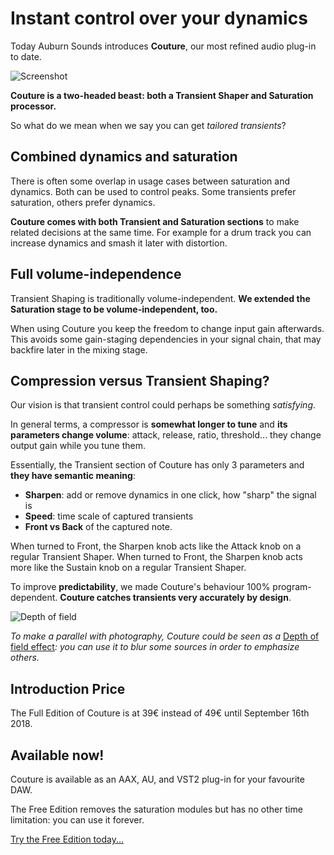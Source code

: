 # Instant control over your dynamics

Today Auburn Sounds introduces **Couture**, our most refined audio plug-in to date.


![Screenshot](../images/couture.jpg "Our new baby")


**Couture is a two-headed beast: both a Transient Shaper and Saturation processor.**

So what do we mean when we say you can get  _tailored transients_?


## Combined dynamics and saturation

There is often some overlap in usage cases between saturation and dynamics. Both can be used to control peaks. 
Some transients prefer saturation, others prefer dynamics.

**Couture comes with both Transient and Saturation sections** to make related decisions at the same time. 
For example for a drum track you can increase dynamics and smash it later with distortion.


## Full volume-independence

Transient Shaping is traditionally volume-independent. **We extended the Saturation stage to be volume-independent, too.**

When using Couture you keep the freedom to change input gain afterwards.
This avoids some gain-staging dependencies in your signal chain, that may backfire later in the mixing stage.


## Compression versus Transient Shaping?

Our vision is that transient control could perhaps be something _satisfying_.

In general terms, a compressor is **somewhat longer to tune** and **its parameters change volume**: attack, release, ratio, threshold... they change output gain while you tune them.

Essentially, the Transient section of Couture has only 3 parameters and **they have semantic meaning**: 
- **Sharpen**: add or remove dynamics in one click, how "sharp" the signal is
- **Speed**: time scale of captured transients
- **Front vs Back** of the captured note. 

When turned to Front, the Sharpen knob acts like the Attack knob on a regular Transient Shaper. When turned to Front, the Sharpen knob acts more like the Sustain knob on a regular Transient Shaper.

To improve **predictability**, we made Couture's behaviour 100% program-dependent. **Couture catches transients very accurately by design**.


![Depth of field](images/dof-chess.jpg)

_To make a parallel with photography, Couture could be seen as a_ [Depth of field effect](https://en.wikipedia.org/wiki/Depth_of_field)_: you can use it to blur some sources in order to emphasize others._


## Introduction Price

The Full Edition of Couture is at 39€ instead of 49€ until September 16th 2018.


## Available now!

Couture is available as an AAX, AU, and VST2 plug-in for your favourite DAW.

The Free Edition removes the saturation modules but has no other time limitation: you can use it forever.

[Try the Free Edition today...](../products/Couture.html)

